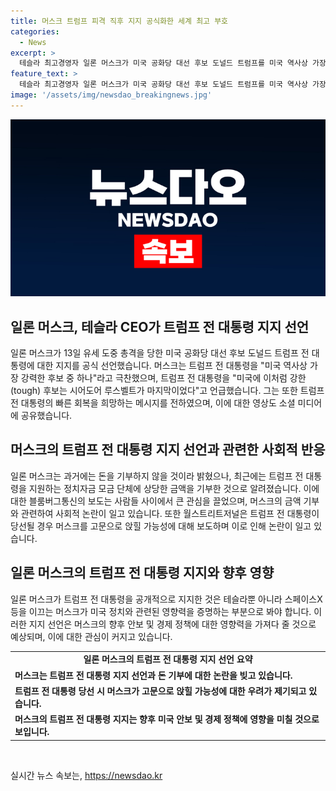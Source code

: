 ```yaml
---
title: 머스크 트럼프 피격 직후 지지 공식화한 세계 최고 부호
categories:
  - News
excerpt: >
  테슬라 최고경영자 일론 머스크가 미국 공화당 대선 후보 도널드 트럼프를 미국 역사상 가장 강력한 후보 중 하나로 칭찬하며 공식적으로 지지를 선언했다. 또한, 트럼프 전 대통령에 대한 총격 사건에 대해 머스크가 영상을 공유하며 지지와 빠른 회복을 희망했다. 그러나 블룸버그통신에 따르면 머스크는 이미 트럼프 전 대통령을 지원하는 정치자금 모금 단체에 상당한 금액을 기부했다는 보도가 나왔다. 미국 정치 지형의 변화를 예언하는 세계 최고 부호인 머스크의 행보가 관심을 모으고 있다.
feature_text: >
  테슬라 최고경영자 일론 머스크가 미국 공화당 대선 후보 도널드 트럼프를 미국 역사상 가장 강력한 후보 중 하나로 칭찬하며 공식적으로 지지를 선언했다. 또한, 트럼프 전 대통령에 대한 총격 사건에 대해 머스크가 영상을 공유하며 지지와 빠른 회복을 희망했다. 그러나 블룸버그통신에 따르면 머스크는 이미 트럼프 전 대통령을 지원하는 정치자금 모금 단체에 상당한 금액을 기부했다는 보도가 나왔다. 미국 정치 지형의 변화를 예언하는 세계 최고 부호인 머스크의 행보가 관심을 모으고 있다.
image: '/assets/img/newsdao_breakingnews.jpg'
---
```


<p><img src="/assets/img/newsdao_breakingnews.jpg" alt="bookingtag 속보" /></p>

<h2 data-ke-size="size26">일론 머스크, 테슬라 CEO가 트럼프 전 대통령 지지 선언</h2>

<p data-ke-size="size16">일론 머스크가 13일 유세 도중 총격을 당한 미국 공화당 대선 후보 도널드 트럼프 전 대통령에 대한 지지를 공식 선언했습니다. 머스크는 트럼프 전 대통령을 "미국 역사상 가장 강력한 후보 중 하나"라고 극찬했으며, 트럼프 전 대통령을 "미국에 이처럼 강한(tough) 후보는 시어도어 루스벨트가 마지막이었다"고 언급했습니다. 그는 또한 트럼프 전 대통령의 빠른 회복을 희망하는 메시지를 전하였으며, 이에 대한 영상도 소셜 미디어에 공유했습니다.</p>

<h2 data-ke-size="size26">머스크의 트럼프 전 대통령 지지 선언과 관련한 사회적 반응</h2>

<p data-ke-size="size16">일론 머스크는 과거에는 돈을 기부하지 않을 것이라 밝혔으나, 최근에는 트럼프 전 대통령을 지원하는 정치자금 모금 단체에 상당한 금액을 기부한 것으로 알려졌습니다. 이에 대한 블룸버그통신의 보도는 사람들 사이에서 큰 관심을 끌었으며, 머스크의 금액 기부와 관련하여 사회적 논란이 일고 있습니다. 또한 월스트리트저널은 트럼프 전 대통령이 당선될 경우 머스크를 고문으로 앉힐 가능성에 대해 보도하며 이로 인해 논란이 일고 있습니다.</p>

<h2 data-ke-size="size26">일론 머스크의 트럼프 전 대통령 지지와 향후 영향</h2>

<p data-ke-size="size16">일론 머스크가 트럼프 전 대통령을 공개적으로 지지한 것은 테슬라뿐 아니라 스페이스X 등을 이끄는 머스크가 미국 정치와 관련된 영향력을 증명하는 부분으로 봐야 합니다. 이러한 지지 선언은 머스크의 향후 안보 및 경제 정책에 대한 영향력을 가져다 줄 것으로 예상되며, 이에 대한 관심이 커지고 있습니다.</p>

<table>
    <tr>
        <td style="text-align: center; height: 17px;"><b>일론 머스크의 트럼프 전 대통령 지지 선언 요약</b></td>
    </tr>
    <tr>
        <td><b>머스크는 트럼프 전 대통령 지지 선언과 돈 기부에 대한 논란을 빚고 있습니다.</b></td>
    </tr>
    <tr>
        <td><b>트럼프 전 대통령 당선 시 머스크가 고문으로 앉힐 가능성에 대한 우려가 제기되고 있습니다.</b></td>
    </tr>
    <tr>
        <td><b>머스크의 트럼프 전 대통령 지지는 향후 미국 안보 및 경제 정책에 영향을 미칠 것으로 보입니다.</b></td>
    </tr>
</table>

<p data-ke-size="size16">&nbsp;</p>
실시간 뉴스 속보는, <a href="https://newsdao.kr" rel="dofollow">https://newsdao.kr</a>


